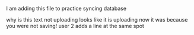 I am adding this file to practice syncing database

why is this text not uploading
looks like it is uploading now
it was because you were not saving!
user 2 adds a line at the same spot